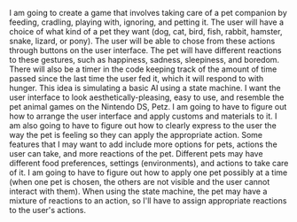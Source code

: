 I am going to create a game that involves taking care of a pet companion by feeding, cradling, playing with, ignoring, and petting it. The user will have a choice of what kind of a pet they want (dog, cat, bird, fish, rabbit, hamster, snake, lizard, or pony). The user will be able to chose from these actions through buttons on the user interface. The pet will have different reactions to these gestures, such as happiness, sadness, sleepiness, and boredom. There will also be a timer in the code keeping track of the amount of time passed since the last time the user fed it, which it will respond to with hunger. This idea is simulating a basic AI using a state machine.
I want the user interface to look aesthetically-pleasing, easy to use, and resemble the pet animal games on the Nintendo DS, Petz. I am going to have to figure out how to arrange the user interface and apply customs and materials to it. I am also going to have to figure out how to clearly express to the user the way the pet is feeling so they can apply the appropriate action. Some features that I may want to add include more options for pets, actions the user can take, and more reactions of the pet. Different pets may have different food preferences, settings (environments), and actions to take care of it. I am going to have to figure out how to apply one pet possibly at a time (when one pet is chosen, the others are not visible and the user cannot interact with them). When using the state machine, the pet may have a mixture of reactions to an action, so I'll have to assign appropriate reactions to the user's actions. 
